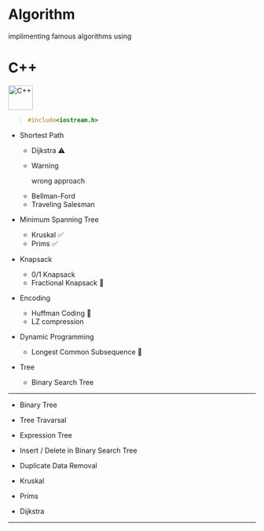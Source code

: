 # Algorithm

implimenting famous algorithms using 

# C++

<div align="left">
<img src="https://cdn.jsdelivr.net/gh/devicons/devicon@latest/icons/cplusplus/cplusplus-original.svg" height="50px" alt="C++" />
          
</div>



> ``` c++
> #include<iostream.h>
> ```


- Shortest Path
  - Dijkstra :warning:
  - > [!WARNING] 
    > wrong approach 
  - Bellman-Ford
  - Traveling Salesman

- Minimum Spanning Tree
  - Kruskal :white_check_mark:
  - Prims   :white_check_mark:

- Knapsack
  - 0/1 Knapsack
  - Fractional Knapsack  :construction:

- Encoding 
  - Huffman Coding :construction:
  - LZ compression 

- Dynamic Programming
  - Longest Common Subsequence :construction:



- Tree
  - Binary Search Tree







___
- Binary Tree
- Tree Travarsal
- Expression Tree
- Insert / Delete in Binary Search Tree
- Duplicate Data Removal 
- Kruskal 
- Prims 
- Dijkstra
___

